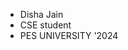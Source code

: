 - Disha Jain
- CSE student
- PES UNIVERSITY '2024


<!---
29Disha/29Disha is a ✨ special ✨ repository because its `README.md` (this file) appears on your GitHub profile.
You can click the Preview link to take a look at your changes.
--->
